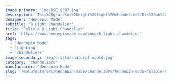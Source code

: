 ```yaml
---
image_primary: 'img/DSC_6097.jpg'
description: 'This%20graceful%20eight%20light%20chandelier%20is%20an%20extension%20on%20the%20Foliole%20collection%2C%20a%20lighting%20series%20inspired%20by%20nature%2C%20form%20and%20balance.%20Designed%20to%20compliment%20modern%2C%20open-air%20environments%2C%20this%20chandelier%20is%20customizable%20in%20size%20and%20finish%20options%2C%20providing%20limitless%20design%20possibilities.%20'
designer: 'Hennepin Made'
subtitle: '8 Light Chandelier'
title: 'Foliole 8 Light Chandelier'
href: 'https://www.hennepinmade.com/shop/8-light-chandelier'
tags:
  - 'Hennepin Made'
  - 'Lighting'
  - 'Chandeliers'
image_secondary: 'img/crystal-natural-wgold.jpg'
category: 'chandeliers'
manufacturer: 'Hennepin Made'
slug: '/manufacturers/hennepin-made/chandeliers/hennepin-made-foliole-8-light-chandelier'
---
```

